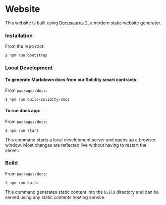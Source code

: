 # Website

This website is built using [Docusaurus 2](https://docusaurus.io/), a modern static website generator.

### Installation

From the repo root:
```
$ npm run bootstrap
```

### Local Development

#### To generate Markdown docs from our Solidity smart contracts:

From `packages/docs`:
```
$ npm run build-solidity-docs
```

#### To run docs app:

From `packages/docs`:
```
$ npm run start
```

This command starts a local development server and opens up a browser window. Most changes are reflected live without having to restart the server.

### Build

From `packages/docs`:
```
$ npm run build
```

This command generates static content into the `build` directory and can be served using any static contents hosting service.
